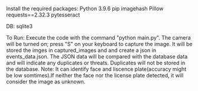 Install the required packages:
Python 3.9.6
pip
imagehash
Pillow
requests==2.32.3
pytesseract


DB:
sqlite3

To Run:
Execute the code with the command "python main.py". 
The camera will be turned on; press "S" on your keyboard to capture the image. It will be stored the imges in captured_images and and create a json in events_data.json. 
The JSON data will be compared with the database data and will indicate any duplicates or threats. Duplicates will not be stored in the database.
Note: It can identify face and liscence plate(accuracy might be low somtimes).If neither the face nor the license plate detected, it will consider the image as unknown.